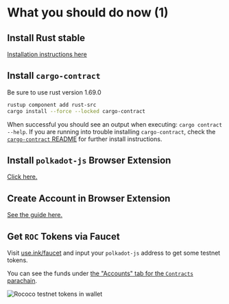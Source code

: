 # What you should do now (1)

## Install Rust stable

[Installation instructions here](https://www.rust-lang.org/tools/install)


## Install `cargo-contract`

Be sure to use rust version 1.69.0

```bash
rustup component add rust-src
cargo install --force --locked cargo-contract
```
When successful you should see an output when executing: `cargo contract --help`. If you are running into trouble installing `cargo-contract`, check the [`cargo-contract` README](https://github.com/paritytech/cargo-contract#readme) for further install instructions.

## Install `polkadot-js` Browser Extension

[Click here.](https://polkadot.js.org/extension/)

## Create Account in Browser Extension

[See the guide here.](https://support.polkadot.network/support/solutions/articles/65000180529)

## Get `ROC` Tokens via Faucet

Visit [use.ink/faucet](https://use.ink/faucet/) and input your `polkadot-js` address to get some testnet tokens.

You can see the funds under
[the "Accounts" tab for the `Contracts` parachain](https://polkadot.js.org/apps/?rpc=wss%3A%2F%2Frococo-contracts-rpc.polkadot.io#/accounts).

<img src=".images/roc-in-wallet.png" alt="Rococo testnet tokens in wallet" />
